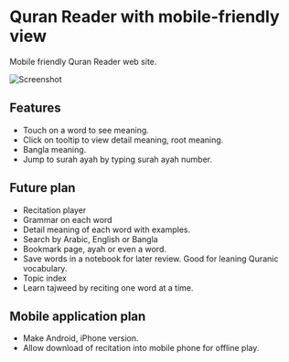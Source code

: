 # Quran Reader with mobile-friendly view
Mobile friendly Quran Reader web site. 

![Screenshot](https://raw.githubusercontent.com/oazabir/QuranApp/master/images/screenshot.png)
## Features

 - Touch on a word to see meaning.
 - Click on tooltip to view detail meaning, root meaning.
 - Bangla meaning.
 - Jump to surah ayah by typing surah ayah number.

## Future plan

 - Recitation player
 - Grammar on each word
 - Detail meaning of each word with examples. 
 - Search by Arabic, English or Bangla
 - Bookmark page, ayah or even a word.
 - Save words in a notebook for later review. Good for leaning Quranic vocabulary.
 - Topic index
 - Learn tajweed by reciting one word at a time.

## Mobile application plan

 - Make Android, iPhone version.
 - Allow download of recitation into mobile phone for offline play.

